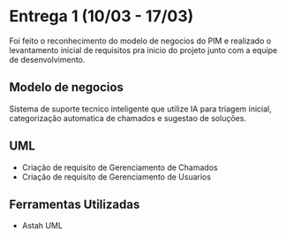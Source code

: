 # Entrega 1 (10/03 - 17/03)

Foi feito o reconhecimento do modelo de negocios do PIM e realizado o levantamento inicial de requisitos pra
inicio do projeto junto com a equipe de desenvolvimento.

## Modelo de negocios

Sistema de suporte tecnico inteligente que utilize IA para triagem inicial, categorização automatica de chamados e sugestao de soluções.

## UML 

* Criação de requisito de Gerenciamento de Chamados
* Criação de requisito de Gerenciamento de Usuarios

## Ferramentas Utilizadas 

* Astah UML
